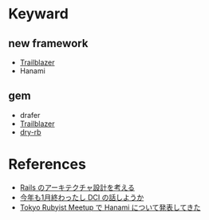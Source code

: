 

# Keyward

## new framework

+ [Trailblazer](http://trailblazer.to/)
+ Hanami

## gem

+ drafer
+ [Trailblazer](http://trailblazer.to/)
+ [dry-rb](http://dry-rb.org/)


# References

+ [Rails のアーキテクチャ設計を考える](http://qiita.com/kbaba1001/items/e265ad1e40f238931468)
+ [今年も1月終わったし DCI の話しようか](https://qiita.com/rosylilly/items/8d2b6e47550c50975241)
+ [Tokyo Rubyist Meetup で Hanami について発表してきた](http://kbaba1001.hatenablog.com/entry/2017/12/01/183950)